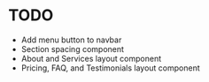 # TODO

- Add menu button to navbar
- Section spacing component
- About and Services layout component
- Pricing, FAQ, and Testimonials layout component
